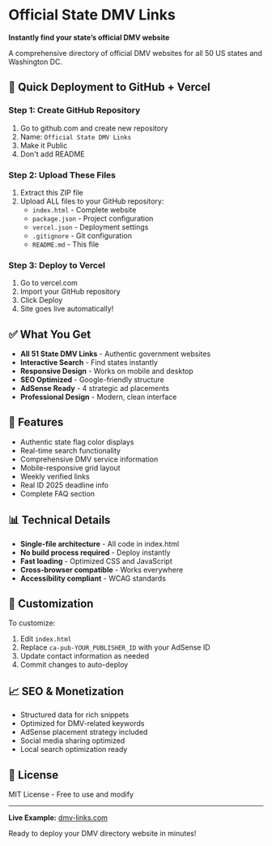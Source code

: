 # Official State DMV Links

**Instantly find your state’s official DMV website**

A comprehensive directory of official DMV websites for all 50 US states and Washington DC.

## 🚀 Quick Deployment to GitHub + Vercel

### Step 1: Create GitHub Repository
1. Go to github.com and create new repository
2. Name: `Official State DMV Links`
3. Make it Public
4. Don't add README

### Step 2: Upload These Files
1. Extract this ZIP file
2. Upload ALL files to your GitHub repository:
   - `index.html` - Complete website
   - `package.json` - Project configuration  
   - `vercel.json` - Deployment settings
   - `.gitignore` - Git configuration
   - `README.md` - This file

### Step 3: Deploy to Vercel
1. Go to vercel.com
2. Import your GitHub repository
3. Click Deploy
4. Site goes live automatically!

## ✅ What You Get

- **All 51 State DMV Links** - Authentic government websites
- **Interactive Search** - Find states instantly
- **Responsive Design** - Works on mobile and desktop
- **SEO Optimized** - Google-friendly structure
- **AdSense Ready** - 4 strategic ad placements
- **Professional Design** - Modern, clean interface

## 🎯 Features

- Authentic state flag color displays
- Real-time search functionality  
- Comprehensive DMV service information
- Mobile-responsive grid layout
- Weekly verified links
- Real ID 2025 deadline info
- Complete FAQ section

## 📊 Technical Details

- **Single-file architecture** - All code in index.html
- **No build process required** - Deploy instantly
- **Fast loading** - Optimized CSS and JavaScript
- **Cross-browser compatible** - Works everywhere
- **Accessibility compliant** - WCAG standards

## 🔧 Customization

To customize:
1. Edit `index.html` 
2. Replace `ca-pub-YOUR_PUBLISHER_ID` with your AdSense ID
3. Update contact information as needed
4. Commit changes to auto-deploy

## 📈 SEO & Monetization

- Structured data for rich snippets
- Optimized for DMV-related keywords
- AdSense placement strategy included
- Social media sharing optimized
- Local search optimization ready

## 📝 License

MIT License - Free to use and modify

---

**Live Example:** [dmv-links.com](https://dmv-links.com)

Ready to deploy your DMV directory website in minutes!
